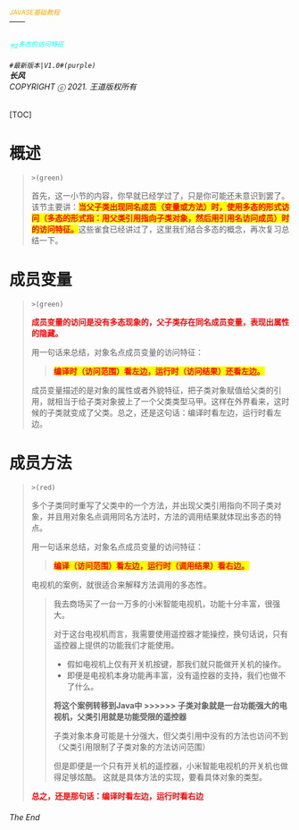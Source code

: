 ###### <sub><font color = orange>JAVASE基础教程</font></sub><br />——<br /><sup><font color=white>卷4</font></sup><font color=white>多态</font><br/><sup><sub><font color=cyan>节2</font></sub><font color=cyan>多态的访问特征</font></sup><br/><br/>	``#最新版本|V1.0#(purple) ``<br/>**长风**<br/>*COPYRIGHT ⓒ 2021. 王道版权所有*

[TOC]

# 概述

> `>(green)`
>
> 首先，这一小节的内容，你早就已经学过了，只是你可能还未意识到罢了。该节主要讲：<span style=color:red;background:yellow>**当父子类出现同名成员（变量或方法）时，使用多态的形式访问（多态的形式指：用父类引用指向子类对象，然后用引用名访问成员）时的访问特征。**</span>这些雀食已经讲过了，这里我们结合多态的概念，再次复习总结一下。

# 成员变量

> `>(green)`
>
>  <font color=red>**成员变量的访问是没有多态现象的，父子类存在同名成员变量，表现出属性的隐藏。**</font>
>
> 用一句话来总结，对象名点成员变量的访问特征：
>
> >  <span style=color:red;background:yellow>**编译时（访问范围）看左边，运行时（访问结果）还看左边。**</span>
>
> 成员变量描述的是对象的属性或者外貌特征，把子类对象赋值给父类的引用，就相当于给子类对象披上了一个父类类型马甲。这样在外界看来，这时候的子类就变成了父类。总之，还是这句话：编译时看左边，运行时看左边。

# 成员方法

> `>(red)`
>
> 多个子类同时重写了父类中的一个方法，并出现父类引用指向不同子类对象，并且用对象名点调用同名方法时，方法的调用结果就体现出多态的特点。
>
> 用一句话来总结，对象名点成员变量的访问特征：
>
> >  <span style=color:red;background:yellow>**编译（访问范围）看左边，运行时（调用结果）看右边。**</span>
>
> 电视机的案例，就很适合来解释方法调用的多态性。
>
> > 我去商场买了一台一万多的小米智能电视机，功能十分丰富，很强大。
> >
> > 对于这台电视机而言，我需要使用遥控器才能操控，换句话说，只有遥控器上提供的功能我们才能使用。
> >
> > - 假如电视机上仅有开关机按键，那我们就只能做开关机的操作。
> > - 即便是电视机本身功能再丰富，没有遥控器的支持，我们也做不了什么。
> >
> > **将这个案例转移到Java中  >>>>>>  子类对象就是一台功能强大的电视机，父类引用就是功能受限的遥控器**
> >
> > 子类对象本身可能是十分强大，但父类引用中没有的方法也访问不到（父类引用限制了子类对象的方法访问范围）
> >
> > 但是即便是一个只有开关机的遥控器，小米智能电视机的开关机也做得足够炫酷。  这就是具体方法的实现，要看具体对象的类型。
>
>  <font color=red>**总之，还是那句话：编译时看左边，运行时看右边**</font>

###### The End
